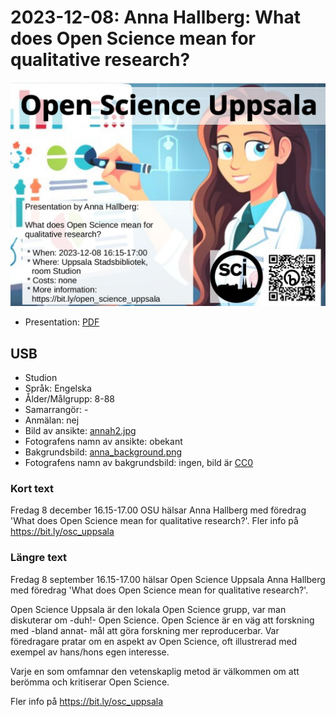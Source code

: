 # 2023-12-08: Anna Hallberg: What does Open Science mean for qualitative research?

![Anna Hallberg: What does Open Science mean for qualitative research?](20231208_anna_hallberg_screens.jpg)

* Presentation: [PDF](20231208_anna_hallberg_screens.pdf)

## USB

* Studion
* Språk: Engelska
* Ålder/Målgrupp: 8-88
* Samarrangör: -
* Anmälan: nej
* Bild av ansikte: [annah2.jpg](annah2.jpg)
* Fotografens namn av ansikte: obekant
* Bakgrundsbild: [anna_background.png](anna_background.png)
* Fotografens namn av bakgrundsbild: ingen, bild är [CC0](https://en.wikipedia.org/wiki/Creative_Commons_license#Zero_/_public_domain)

### Kort text

Fredag 8 december 16.15-17.00 OSU hälsar Anna Hallberg
med föredrag 'What does Open Science mean for qualitative research?'.
Fler info på <https://bit.ly/osc_uppsala>

### Längre text

Fredag 8 september 16.15-17.00 hälsar Open Science Uppsala
Anna Hallberg
med föredrag 'What does Open Science mean for qualitative research?'.

Open Science Uppsala är den lokala Open Science grupp,
var man diskuterar om -duh!- Open Science.
Open Science är en väg att forskning med -bland annat-
mål att göra forskning mer reproducerbar.
Var föredragare pratar om en aspekt av Open Science, oft
illustrerad med exempel av hans/hons egen interesse.

Varje en som omfamnar den vetenskaplig metod är välkommen
om att berömma och kritiserar Open Science.

Fler info på <https://bit.ly/osc_uppsala>
